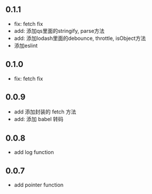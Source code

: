 ## 0.1.1
* fix: fetch fix
* add: 添加qs里面的stringify, parse方法
* add: 添加lodash里面的debounce, throttle, isObject方法
* 添加eslint
  
## 0.1.0
* fix: fetch fix
  
## 0.0.9
* add 添加封装的 fetch 方法
* add: 添加 babel 转码
  
## 0.0.8
* add log function

## 0.0.7
* add pointer function
